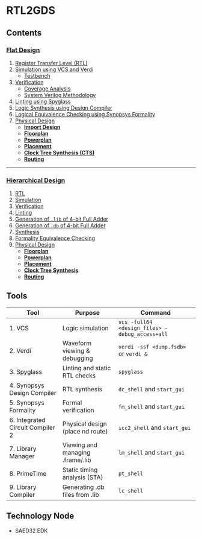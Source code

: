 # RTL2GDS

## Contents

### [Flat Design](Flat_Design/README.md#flat-design)

1. [Register Transfer Level (RTL)](Flat_Design/README.md#register-transfer-level-rtl)  
2. [Simulation using VCS and Verdi](Flat_Design/README.md#simulation-using-vcs-and-verdi)  
   - [Testbench](Flat_Design/README.md#testbench)  
3. [Verification](Flat_Design/README.md#verification)  
   - [Coverage Analysis](Flat_Design/README.md#coverage-analysis)  
   - [System Verilog Methodology](Flat_Design/README.md#system-verilog-methodology)  
4. [Linting using Spyglass](Flat_Design/README.md#linting-using-spyglass)  
5. [Logic Synthesis using Design Compiler](Flat_Design/README.md#logic-synthesis-using-design-compiler)  
6. [Logical Equivalence Checking using Synopsys Formality](Flat_Design/README.md#logical-equivalence-checking-using-synopsys-formality)  
7. [Physical Design](Flat_Design/README.md#physical-design)  
   - **[Import Design](Flat_Design/README.md#import-design)**  
   - **[Floorplan](Flat_Design/README.md#floorplan)**  
   - **[Powerplan](Flat_Design/README.md#powerplan)**  
   - **[Placement](Flat_Design/README.md#placement)**  
   - **[Clock Tree Synthesis (CTS)](Flat_Design/README.md#clock-tree-synthesis-cts)**  
   - **[Routing](Flat_Design/README.md#routing)**  
 
---

### [Hierarchical Design](Hierarchical_Design/README.md#hierarchical-design)

1. [RTL](Hierarchical_Design/README.md#rtl)  
2. [Simulation](Hierarchical_Design/README.md#simulation)  
3. [Verification](Hierarchical_Design/README.md#verification)  
4. [Linting](Hierarchical_Design/README.md#linting)  
5. [Generation of `.lib` of 4-bit Full Adder](Hierarchical_Design/README.md#generation-of-lib-of-4-bit-full-adder)  
6. [Generation of `.db` of 4-bit Full Adder](Hierarchical_Design/README.md#generation-of-db-of-4-bit-full-adder)  
7. [Synthesis](Hierarchical_Design/README.md#synthesis)  
8. [Formality Equivalence Checking](Hierarchical_Design/README.md#formality-equivalence-checking)  
9. [Physical Design](Hierarchical_Design/README.md#physical-design)  
   - **[Floorplan](Hierarchical_Design/README.md#floorplan)**  
   - **[Powerplan](Hierarchical_Design/README.md#powerplan)**  
   - **[Placement](Hierarchical_Design/README.md#placement)**  
   - **[Clock Tree Synthesis](Hierarchical_Design/README.md#clock-tree-synthesis)**  
   - **[Routing](Hierarchical_Design/README.md#routing)**  


## Tools

| Tool                             | Purpose                           | Command                                            |
|----------------------------------|-----------------------------------|----------------------------------------------------|
| 1. VCS                           | Logic simulation                  | `vcs -full64 <design_files> -debug_access+all`     |
| 2. Verdi                         | Waveform viewing & debugging      | `verdi -ssf <dump.fsdb>` or `verdi &`              |
| 3. Spyglass                      | Linting and static RTL checks     | `spyglass`                                         |
| 4. Synopsys Design Compiler      | RTL synthesis                     | `dc_shell`  and `start_gui`                        |
| 5. Synopsys Formality            | Formal verification               | `fm_shell`  and `start_gui`                        |
| 6. Integrated Circuit Compiler 2 | Physical design (place nd route)  | `icc2_shell` and `start_gui`                       |
| 7. Library Manager               | Viewing and managing .frame/.lib  | `lm_shell` and `start_gui`                         |
| 8. PrimeTime                     | Static timing analysis (STA)      | `pt_shell`                                         |
| 9. Library Compiler              | Generating .db files from .lib    | `lc_shell`                                         |



## Technology Node
- SAED32 EDK


   

